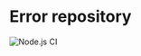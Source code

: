 # Error repository

![Node.js CI](https://github.com/munirazpomir/errorrepository/actions/workflows/node.js.yml/badge.svg)

